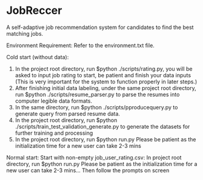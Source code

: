 # JobReccer
A self-adaptive job recommendation system for candidates to find the best matching jobs. 

Environment Requirement:
Refer to the environment.txt file. 

Cold start (without data): 
1. In the project root directory, run $python ./scripts/rating.py, you will be asked to input job rating to start, be patient and finish your data inputs (This is very important for the system to function properly in later steps.)
2. After finishing initial data labeling, under the same project root directory, run $python ./scripts/resume_parser.py to parse the resumes into computer legible data formats. 
3. In the same directory, run $python ./scripts/pproducequery.py to generate query from parsed resume data. 
4. In the project root directory, run $python ./scripts/train_test_validation_generate.py to generate the datasets for further training and processing
5. In the project root directory, run $python run.py Please be patient as the initialization time for a new user can take 2-3 mins

Normal start:
Start with non-empty job_user_rating.csv:
In project root directory, run $python run.py Please be patient as the initialization time for a new user can take 2-3 mins...
Then follow the prompts on screen



